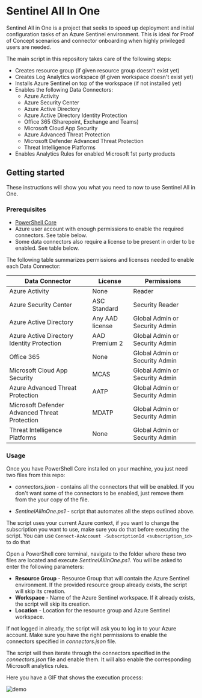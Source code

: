 # Sentinel All In One

Sentinel All in One is a project that seeks to speed up deployment and initial configuration tasks of an Azure Sentinel environment. This is ideal for Proof of Concept scenarios and connector onboarding when highly privileged users are needed.

The main script in this repository takes care of the following steps:

- Creates resource group (if given resource group doesn't exist yet)
- Creates Log Analytics workspace (if given workspace doesn't exist yet)
- Installs Azure Sentinel on top of the workspace (if not installed yet)
- Enables the following Data Connectors: 
    + Azure Activity
    + Azure Security Center
    + Azure Active Directory
    + Azure Active Directory Identity Protection
    + Office 365 (Sharepoint, Exchange and Teams)
    + Microsoft Cloud App Security
    + Azure Advanced Threat Protection
    + Microsoft Defender Advanced Threat Protection
    + Threat Intelligence Platforms
- Enables Analytics Rules for enabled Microsoft 1st party products 

## Getting started
These instructions will show you what you need to now to use Sentinel All in One.

### Prerequisites

- [PowerShell Core](https://github.com/PowerShell/PowerShell)
- Azure user account with enough permissions to enable the required connectors. See table below.
- Some data connectors also require a license to be present in order to be enabled. See table below.

The following table summarizes permissions and licenses needed to enable each Data Connector:

| Data Connector                                 | License         |  Permissions                   |
| ---------------------------------------------- | --------------- |--------------------------------|
| Azure Activity                                 | None            |Reader                          |
| Azure Security Center                          | ASC Standard    |Security Reader                 |
| Azure Active Directory                         | Any AAD license |Global Admin or Security Admin  |
| Azure Active Directory Identity Protection     | AAD Premium 2   |Global Admin or Security Admin  |
| Office 365                                     | None            |Global Admin or Security Admin  |         |
| Microsoft Cloud App Security                   | MCAS            |Global Admin or Security Admin  |
| Azure Advanced Threat Protection               | AATP            |Global Admin or Security Admin  |       |
| Microsoft Defender Advanced Threat Protection  | MDATP           |Global Admin or Security Admin  |
| Threat Intelligence Platforms                  | None            |Global Admin or Security Admin  |

### Usage

Once you have PowerShell Core installed on your machine, you just need two files from this repo: 

* *connectors.json* - contains all the connectors that will be enabled. If you don't want some of the connectors to be enabled, just remove them from the your copy of the file.

* *SentinelAllInOne.ps1* - script that automates all the steps outlined above.

The script uses your current Azure context, if you want to change the subscription you want to use, make sure you do that before executing the script. You can use `Connect-AzAccount -SubscriptionId <subscription_id>`  to do that

Open a PowerShell core terminal, navigate to the folder where these two files are located and execute *SentinelAllInOne.ps1*. You will be asked to enter the following parameters:

 - **Resource Group** - Resource Group that will contain the Azure Sentinel environment. If the provided resource group already exists, the script will skip its creation.
 - **Workspace** - Name of the Azure Sentinel workspace. If it already exists, the script will skip its creation.
 - **Location** - Location for the resource group and Azure Sentinel workspace.

If not logged in already, the script will ask you to log in to your Azure account. Make sure you have the right permissions to enable the connectors specified in *connectors.json* file.

The script will then iterate through the connectors specified in the *connectors.json* file and enable them. It will also enable the corresponding Microsoft analytics rules.

Here you have a GIF that shows the execution process:

![demo](./media/SentinelAllInOne.gif)